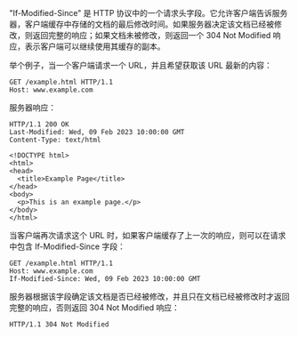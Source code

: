 "If-Modified-Since" 是 HTTP 协议中的一个请求头字段。它允许客户端告诉服务器，客户端缓存中存储的文档的最后修改时间。如果服务器决定该文档已经被修改，则返回完整的响应；如果文档未被修改，则返回一个 304 Not Modified 响应，表示客户端可以继续使用其缓存的副本。

举个例子，当一个客户端请求一个 URL，并且希望获取该 URL 最新的内容：
```http
GET /example.html HTTP/1.1
Host: www.example.com
```

服务器响应：
```http
HTTP/1.1 200 OK
Last-Modified: Wed, 09 Feb 2023 10:00:00 GMT
Content-Type: text/html

<!DOCTYPE html>
<html>
<head>
  <title>Example Page</title>
</head>
<body>
  <p>This is an example page.</p>
</body>
</html>
```

当客户端再次请求这个 URL 时，如果客户端缓存了上一次的响应，则可以在请求中包含 If-Modified-Since 字段：
```http
GET /example.html HTTP/1.1
Host: www.example.com
If-Modified-Since: Wed, 09 Feb 2023 10:00:00 GMT
```

服务器根据该字段确定该文档是否已经被修改，并且只在文档已经被修改时才返回完整的响应，否则返回 304 Not Modified 响应：
```http
HTTP/1.1 304 Not Modified
```
